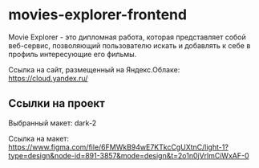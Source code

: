 # movies-explorer-frontend

Movie Explorer - это дипломная работа, которая представляет собой веб-сервис, позволяющий пользователю искать и добавлять к себе в профиль интересующие его фильмы.

Cсылка на сайт, размещенный на Яндекс.Облаке: https://cloud.yandex.ru/ 

## Ссылки на проект

Выбранный макет: dark-2

Ссылка на макет: https://www.figma.com/file/6FMWkB94wE7KTkcCgUXtnC/light-1?type=design&node-id=891-3857&mode=design&t=2o1n0jVrlmCiWxAF-0